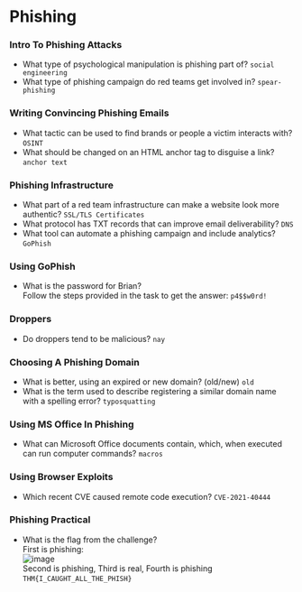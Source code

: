 # Phishing

### Intro To Phishing Attacks
- What type of psychological manipulation is phishing part of? `social engineering`
- What type of phishing campaign do red teams get involved in? `spear-phishing`

### Writing Convincing Phishing Emails
- What tactic can be used to find brands or people a victim interacts with? `OSINT`
- What should be changed on an HTML anchor tag to disguise a link? `anchor text`

### Phishing Infrastructure
- What part of a red team infrastructure can make a website look more authentic? `SSL/TLS Certificates`
- What protocol has TXT records that can improve email deliverability? `DNS`
- What tool can automate a phishing campaign and include analytics? `GoPhish`

### Using GoPhish
- What is the password for Brian? <br />
Follow the steps provided in the task to get the answer: `p4$$w0rd!`

### Droppers
- Do droppers tend to be malicious? `nay`

### Choosing A Phishing Domain
- What is better, using an expired or new domain? (old/new) `old`
- What is the term used to describe registering a similar domain name with a spelling error? `typosquatting`

### Using MS Office In Phishing
- What can Microsoft Office documents contain, which, when executed can run computer commands? `macros`

### Using Browser Exploits
- Which recent CVE caused remote code execution? `CVE-2021-40444`

### Phishing Practical
- What is the flag from the challenge?<br />
First is phishing: <br />
![image](https://github.com/user-attachments/assets/59e4ae4f-0fa9-4efe-a6ae-9a139ba1d712)<br />
Second is phishing,
Third is real,
Fourth is phishing<br />
`THM{I_CAUGHT_ALL_THE_PHISH}`
